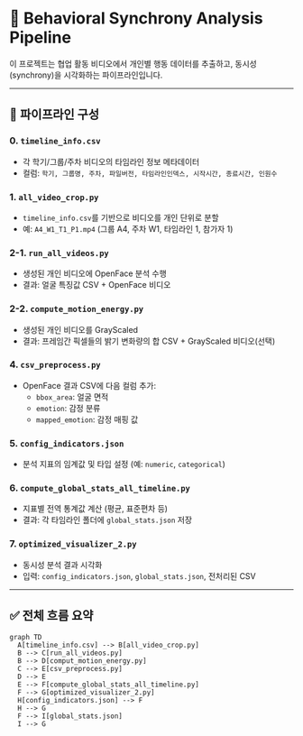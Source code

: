 # 🎥 Behavioral Synchrony Analysis Pipeline

이 프로젝트는 협업 활동 비디오에서 개인별 행동 데이터를 추출하고, 동시성(synchrony)을 시각화하는 파이프라인입니다.

---

## 📁 파이프라인 구성

### 0. `timeline_info.csv`
- 각 학기/그룹/주차 비디오의 타임라인 정보 메타데이터
- 컬럼: `학기, 그룹명, 주차, 파일버전, 타임라인인덱스, 시작시간, 종료시간, 인원수`

### 1. `all_video_crop.py`
- `timeline_info.csv`를 기반으로 비디오를 개인 단위로 분할
- 예: `A4_W1_T1_P1.mp4` (그룹 A4, 주차 W1, 타임라인 1, 참가자 1)

### 2-1. `run_all_videos.py`
- 생성된 개인 비디오에 OpenFace 분석 수행
- 결과: 얼굴 특징값 CSV + OpenFace 비디오

### 2-2. `compute_motion_energy.py`
- 생성된 개인 비디오를 GrayScaled 
- 결과: 프레임간 픽셀들의 밝기 변화량의 합 CSV + GrayScaled 비디오(선택)

### 4. `csv_preprocess.py`
- OpenFace 결과 CSV에 다음 컬럼 추가:
  - `bbox_area`: 얼굴 면적
  - `emotion`: 감정 분류
  - `mapped_emotion`: 감정 매핑 값

### 5. `config_indicators.json`
- 분석 지표의 임계값 및 타입 설정 (예: `numeric`, `categorical`)

### 6. `compute_global_stats_all_timeline.py`
- 지표별 전역 통계값 계산 (평균, 표준편차 등)
- 결과: 각 타임라인 폴더에 `global_stats.json` 저장

### 7. `optimized_visualizer_2.py`
- 동시성 분석 결과 시각화
- 입력: `config_indicators.json`, `global_stats.json`, 전처리된 CSV

---

## ✅ 전체 흐름 요약

```mermaid
graph TD
  A[timeline_info.csv] --> B[all_video_crop.py]
  B --> C[run_all_videos.py]
  B --> D[comput_motion_energy.py]
  C --> E[csv_preprocess.py]
  D --> E
  E --> F[compute_global_stats_all_timeline.py]
  F --> G[optimized_visualizer_2.py]
  H[config_indicators.json] --> F
  H --> G
  F --> I[global_stats.json]
  I --> G
